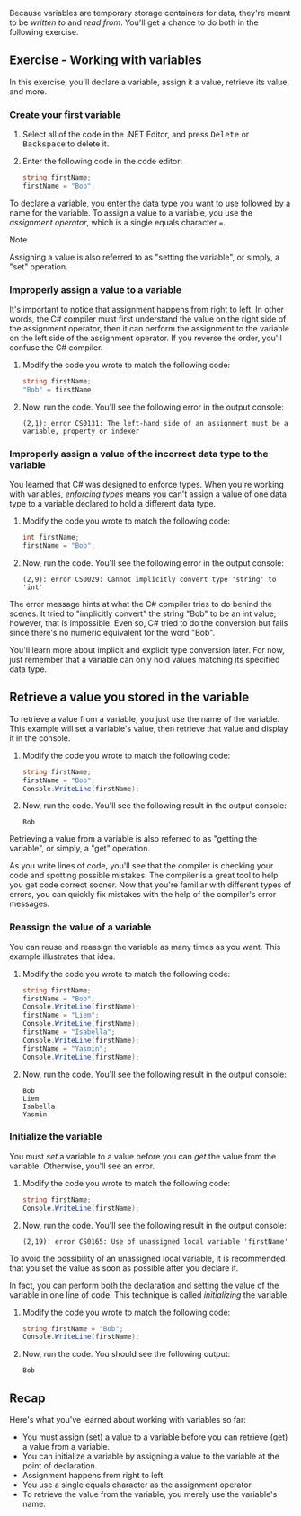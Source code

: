 


Because variables are temporary storage containers for data, they're meant to be *written to* and *read from*. You'll get a chance to do both in the following exercise.

## Exercise - Working with variables

In this exercise, you'll declare a variable, assign it a value, retrieve its value, and more.

### Create your first variable

1. Select all of the code in the .NET Editor, and press <kbd>Delete</kbd> or <kbd>Backspace</kbd> to delete it.

1. Enter the following code in the code editor:

    ```csharp
    string firstName;
    firstName = "Bob";
    ```

To declare a variable, you enter the data type you want to use followed by a name for the variable. To assign a value to a variable, you use the *assignment operator*, which is a single equals character `=`.

> [!NOTE]
> Assigning a value is also referred to as "setting the variable", or simply, a "set" operation.

### Improperly assign a value to a variable

It's important to notice that assignment happens from right to left. In other words, the C# compiler must first understand the value on the right side of the assignment operator, then it can perform the assignment to the variable on the left side of the assignment operator. If you reverse the order, you'll confuse the C# compiler.

1. Modify the code you wrote to match the following code:

    ```csharp
    string firstName;
    "Bob" = firstName;
    ```

1. Now, run the code. You'll see the following error in the output console:

    ```Output
    (2,1): error CS0131: The left-hand side of an assignment must be a variable, property or indexer
    ```

### Improperly assign a value of the incorrect data type to the variable

You learned that C# was designed to enforce types. When you're working with variables, *enforcing types* means you can't assign a value of one data type to a variable declared to hold a different data type.

1. Modify the code you wrote to match the following code:

    ```csharp
    int firstName;
    firstName = "Bob";
    ```

1. Now, run the code. You'll see the following error in the output console:

    ```Output
    (2,9): error CS0029: Cannot implicitly convert type 'string' to 'int'
    ```

The error message hints at what the C# compiler tries to do behind the scenes. It tried to "implicitly convert" the string "Bob" to be an int value; however, that is impossible. Even so, C# tried to do the conversion but fails since there's no numeric equivalent for the word "Bob".

You'll learn more about implicit and explicit type conversion later. For now, just remember that a variable can only hold values matching its specified data type.

## Retrieve a value you stored in the variable

To retrieve a value from a variable, you just use the name of the variable. This example will set a variable's value, then retrieve that value and display it in the console.

1. Modify the code you wrote to match the following code:

    ```csharp
    string firstName;
    firstName = "Bob";
    Console.WriteLine(firstName);
    ```

1. Now, run the code. You'll see the following result in the output console:

    ```Output
    Bob
    ```

Retrieving a value from a variable is also referred to as "getting the variable", or simply, a "get" operation.

As you write lines of code, you'll see that the compiler is checking your code and spotting possible mistakes. The compiler is a great tool to help you get code correct sooner. Now that you're familiar with different types of errors, you can quickly fix mistakes with the help of the compiler's error messages.

### Reassign the value of a variable

You can reuse and reassign the variable as many times as you want. This example illustrates that idea.

1. Modify the code you wrote to match the following code:

    ```csharp
    string firstName;
    firstName = "Bob";
    Console.WriteLine(firstName);
    firstName = "Liem";
    Console.WriteLine(firstName);
    firstName = "Isabella";
    Console.WriteLine(firstName);
    firstName = "Yasmin";
    Console.WriteLine(firstName);
    ```

1. Now, run the code. You'll see the following result in the output console:

    ```Output
    Bob
    Liem
    Isabella
    Yasmin
    ```

### Initialize the variable

You must *set* a variable to a value before you can *get* the value from the variable. Otherwise, you'll see an error.

1. Modify the code you wrote to match the following code:

    ```csharp
    string firstName;
    Console.WriteLine(firstName);
    ```

1. Now, run the code. You'll see the following result in the output console:

    ```Output
    (2,19): error CS0165: Use of unassigned local variable 'firstName'
    ```

To avoid the possibility of an unassigned local variable, it is recommended that you set the value as soon as possible after you declare it.

In fact, you can perform both the declaration and setting the value of the variable in one line of code. This technique is called *initializing* the variable.

1. Modify the code you wrote to match the following code:

    ```csharp
    string firstName = "Bob";
    Console.WriteLine(firstName);
    ```

1. Now, run the code. You should see the following output:

    ```Output
    Bob
    ```

## Recap

Here's what you've learned about working with variables so far:

- You must assign (set) a value to a variable before you can retrieve (get) a value from a variable.
- You can initialize a variable by assigning a value to the variable at the point of declaration.
- Assignment happens from right to left.
- You use a single equals character as the assignment operator.
- To retrieve the value from the variable, you merely use the variable's name.
